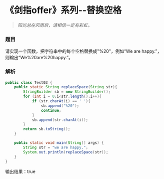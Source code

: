 # 《剑指offer》系列--替换空格

>*阳光总在风雨后，请相信一定有彩虹。*

### 题目

请实现一个函数，把字符串中的每个空格替换成"%20"，例如“We are happy.”，则输出“We%20are%20happy.”。

### 解析

```java
public class Test03 {
    public static String replaceSpace(String str){
        StringBuilder sb = new StringBuilder();
        for (int i = 0;i<str.length();i++){
            if (str.charAt(i) == ' '){
                sb.append("%20");
                continue;
            }
            sb.append(str.charAt(i));
        }
        return sb.toString();
    }

    public static void main(String[] args) {
        String str = "we are happy.";
        System.out.println(replaceSpace(str));
    }
}
```

输出结果：true

